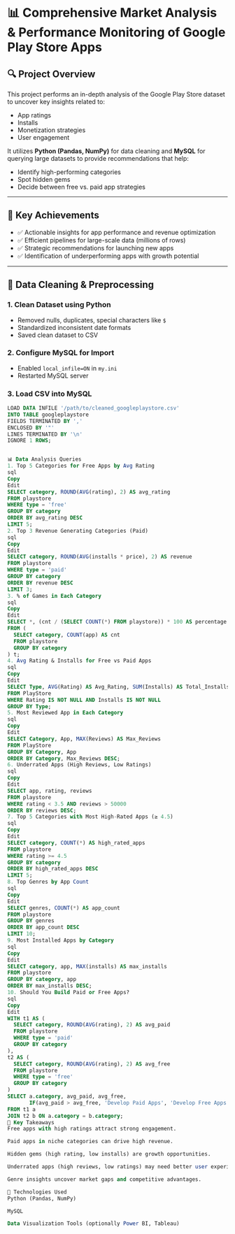 # 📊 Comprehensive Market Analysis & Performance Monitoring of Google Play Store Apps

## 🔍 Project Overview
This project performs an in-depth analysis of the Google Play Store dataset to uncover key insights related to:
- App ratings
- Installs
- Monetization strategies
- User engagement

It utilizes **Python (Pandas, NumPy)** for data cleaning and **MySQL** for querying large datasets to provide recommendations that help:
- Identify high-performing categories
- Spot hidden gems
- Decide between free vs. paid app strategies

---

## 🌟 Key Achievements
- ✅ Actionable insights for app performance and revenue optimization
- ✅ Efficient pipelines for large-scale data (millions of rows)
- ✅ Strategic recommendations for launching new apps
- ✅ Identification of underperforming apps with growth potential

---

## 📂 Data Cleaning & Preprocessing

### 1. Clean Dataset using Python
- Removed nulls, duplicates, special characters like `$`
- Standardized inconsistent date formats
- Saved clean dataset to CSV

### 2. Configure MySQL for Import
- Enabled `local_infile=ON` in `my.ini`
- Restarted MySQL server

### 3. Load CSV into MySQL
```sql
LOAD DATA INFILE '/path/to/cleaned_googleplaystore.csv'
INTO TABLE googleplaystore
FIELDS TERMINATED BY ','
ENCLOSED BY '"'
LINES TERMINATED BY '\n'
IGNORE 1 ROWS;


📊 Data Analysis Queries
1. Top 5 Categories for Free Apps by Avg Rating
sql
Copy
Edit
SELECT category, ROUND(AVG(rating), 2) AS avg_rating
FROM playstore
WHERE type = 'free'
GROUP BY category
ORDER BY avg_rating DESC
LIMIT 5;
2. Top 3 Revenue Generating Categories (Paid)
sql
Copy
Edit
SELECT category, ROUND(AVG(installs * price), 2) AS revenue
FROM playstore
WHERE type = 'paid'
GROUP BY category
ORDER BY revenue DESC
LIMIT 3;
3. % of Games in Each Category
sql
Copy
Edit
SELECT *, (cnt / (SELECT COUNT(*) FROM playstore)) * 100 AS percentage
FROM (
  SELECT category, COUNT(app) AS cnt
  FROM playstore
  GROUP BY category
) t;
4. Avg Rating & Installs for Free vs Paid Apps
sql
Copy
Edit
SELECT Type, AVG(Rating) AS Avg_Rating, SUM(Installs) AS Total_Installs
FROM PlayStore
WHERE Rating IS NOT NULL AND Installs IS NOT NULL
GROUP BY Type;
5. Most Reviewed App in Each Category
sql
Copy
Edit
SELECT Category, App, MAX(Reviews) AS Max_Reviews
FROM PlayStore
GROUP BY Category, App
ORDER BY Category, Max_Reviews DESC;
6. Underrated Apps (High Reviews, Low Ratings)
sql
Copy
Edit
SELECT app, rating, reviews
FROM playstore
WHERE rating < 3.5 AND reviews > 50000
ORDER BY reviews DESC;
7. Top 5 Categories with Most High-Rated Apps (≥ 4.5)
sql
Copy
Edit
SELECT category, COUNT(*) AS high_rated_apps
FROM playstore
WHERE rating >= 4.5
GROUP BY category
ORDER BY high_rated_apps DESC
LIMIT 5;
8. Top Genres by App Count
sql
Copy
Edit
SELECT genres, COUNT(*) AS app_count
FROM playstore
GROUP BY genres
ORDER BY app_count DESC
LIMIT 10;
9. Most Installed Apps by Category
sql
Copy
Edit
SELECT category, app, MAX(installs) AS max_installs
FROM playstore
GROUP BY category, app
ORDER BY max_installs DESC;
10. Should You Build Paid or Free Apps?
sql
Copy
Edit
WITH t1 AS (
  SELECT category, ROUND(AVG(rating), 2) AS avg_paid
  FROM playstore
  WHERE type = 'paid'
  GROUP BY category
),
t2 AS (
  SELECT category, ROUND(AVG(rating), 2) AS avg_free
  FROM playstore
  WHERE type = 'free'
  GROUP BY category
)
SELECT a.category, avg_paid, avg_free,
       IF(avg_paid > avg_free, 'Develop Paid Apps', 'Develop Free Apps') AS decision
FROM t1 a
JOIN t2 b ON a.category = b.category;
🧠 Key Takeaways
Free apps with high ratings attract strong engagement.

Paid apps in niche categories can drive high revenue.

Hidden gems (high rating, low installs) are growth opportunities.

Underrated apps (high reviews, low ratings) may need better user experience.

Genre insights uncover market gaps and competitive advantages.

📁 Technologies Used
Python (Pandas, NumPy)

MySQL

Data Visualization Tools (optionally Power BI, Tableau)




